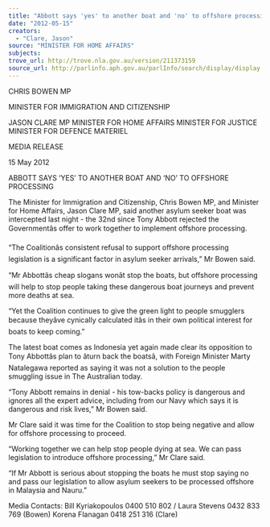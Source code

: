 ```yaml
---
title: "Abbott says 'yes' to another boat and 'no' to offshore processing"
date: "2012-05-15"
creators:
  - "Clare, Jason"
source: "MINISTER FOR HOME AFFAIRS"
subjects:
trove_url: http://trove.nla.gov.au/version/211373159
source_url: http://parlinfo.aph.gov.au/parlInfo/search/display/display.w3p;query=Id%3A%22media/pressrel/1636618%22
---
```


 CHRIS BOWEN MP 

 MINISTER FOR IMMIGRATION AND CITIZENSHIP   

 JASON CLARE MP  MINISTER FOR HOME AFFAIRS  MINISTER FOR JUSTICE  MINISTER FOR DEFENCE MATERIEL 

 

 MEDIA RELEASE 

 

 15 May 2012 

 

 ABBOTT SAYS ‘YES’ TO ANOTHER BOAT AND ‘NO’ TO  OFFSHORE PROCESSING   

 The Minister for Immigration and Citizenship, Chris Bowen MP, and Minister for Home  Affairs, Jason Clare MP, said another asylum seeker boat was intercepted last night - the  32nd since Tony Abbott rejected the Governmentâs offer to work together to implement  offshore processing.   

 “The Coalitionâs consistent refusal to support offshore processing legislation is a significant  factor in asylum seeker arrivals,” Mr Bowen said.    

 “Mr Abbottâs cheap slogans wonât stop the boats, but offshore processing will help to stop  people taking these dangerous boat journeys and prevent more deaths at sea.   

 “Yet the Coalition continues to give the green light to people smugglers because theyâve  cynically calculated itâs in their own political interest for boats to keep coming.”   

 The latest boat comes as Indonesia yet again made clear its opposition to Tony Abbottâs  plan to âturn back the boatsâ, with Foreign Minister Marty Natalegawa reported as saying it  was not a solution to the people smuggling issue in The Australian today.   

 “Tony Abbott remains in denial - his tow-backs policy is dangerous and ignores all the  expert advice, including from our Navy which says it is dangerous and risk lives,” Mr Bowen  said.   

 Mr Clare said it was time for the Coalition to stop being negative and allow for offshore  processing to proceed.   

 “Working together we can help stop people dying at sea. We can pass legislation to  introduce offshore processing,” Mr Clare said.   

 “If Mr Abbott is serious about stopping the boats he must stop saying no and pass our  legislation to allow asylum seekers to be processed offshore in Malaysia and Nauru.”   

 Media Contacts: Bill Kyriakopoulos 0400 510 802 / Laura Stevens 0432 833 769 (Bowen)   Korena Flanagan 0418 251 316 (Clare) 

